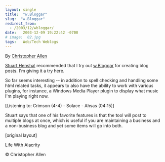 ```yaml
---
layout: single
title:  "w.Bloggar"
slug:  "w.Bloggar"
redirect_from:
  - /2003/12/wbloggar/
date:   2003-12-09 19:22:42 -0700
# image:  02.jpg
tags:   Web/Tech Weblogs
---
```



By [Christopher Allen](/lwa/about)

[Stuart Henshal](http://www.henshall.com/blog/) recommended that I try out [w.Bloggar](http://wbloggar.com/) for creating blog posts. I'm giving it a try here.

So far seems interesting -- in addition to spell checking and handling some html related tasks, it appears to also have the ability to work with various plugins, for instance, a Windows Media Player plugin to display what music I'm playing right now.

\[Listening to: Crimson (4-4) - Solace - Ahsas (04:15)\]

 
Stuart says that one of his favorite features is that the tool will post to multiple blogs at once, which is useful if you are maintaining a business and a non-business blog and yet some items will go into both.

[original layout]


Life With Alacrity

© Christopher Allen